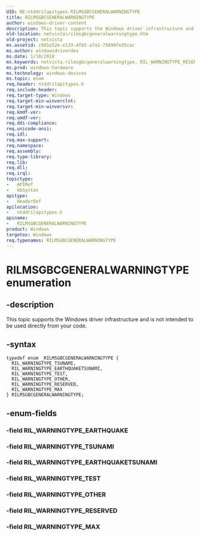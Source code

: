 ```yaml
---
UID: NE:ntddrilapitypes.RILMSGBCGENERALWARNINGTYPE
title: RILMSGBCGENERALWARNINGTYPE
author: windows-driver-content
description: This topic supports the Windows driver infrastructure and is not intended to be used directly from your code.
old-location: netvista\rilmsgbcgeneralwarningtype.htm
old-project: netvista
ms.assetid: c9d1a52e-e133-4fb5-a7a1-75699fe35cac
ms.author: windowsdriverdev
ms.date: 1/18/2018
ms.keywords: netvista.rilmsgbcgeneralwarningtype, RIL_WARNINGTYPE_RESERVED, RILMSGBCGENERALWARNINGTYPE, RIL_WARNINGTYPE_TSUNAMI, RIL_WARNINGTYPE_MAX, RILMSGBCGENERALWARNINGTYPE enumeration [Network Drivers Starting with Windows Vista], ntddrilapitypes/RIL_WARNINGTYPE_TSUNAMI, ntddrilapitypes/RIL_WARNINGTYPE_EARTHQUAKETSUNAMI, ntddrilapitypes/RILMSGBCGENERALWARNINGTYPE, RIL_WARNINGTYPE_TEST, RIL_WARNINGTYPE_EARTHQUAKETSUNAMI, ntddrilapitypes/RIL_WARNINGTYPE_TEST, ntddrilapitypes/RIL_WARNINGTYPE_RESERVED, ntddrilapitypes/RIL_WARNINGTYPE_MAX, ntddrilapitypes/RIL_WARNINGTYPE_OTHER, RIL_WARNINGTYPE_OTHER
ms.prod: windows-hardware
ms.technology: windows-devices
ms.topic: enum
req.header: ntddrilapitypes.h
req.include-header: 
req.target-type: Windows
req.target-min-winverclnt: 
req.target-min-winversvr: 
req.kmdf-ver: 
req.umdf-ver: 
req.ddi-compliance: 
req.unicode-ansi: 
req.idl: 
req.max-support: 
req.namespace: 
req.assembly: 
req.type-library: 
req.lib: 
req.dll: 
req.irql: 
topictype: 
-	APIRef
-	kbSyntax
apitype: 
-	HeaderDef
apilocation: 
-	ntddrilapitypes.h
apiname: 
-	RILMSGBCGENERALWARNINGTYPE
product: Windows
targetos: Windows
req.typenames: RILMSGBCGENERALWARNINGTYPE
---
```


# RILMSGBCGENERALWARNINGTYPE enumeration


## -description


This topic supports the Windows driver infrastructure and is not intended to be used directly from your code.


## -syntax


````
typedef enum _RILMSGBCGENERALWARNINGTYPE { 
  RIL_WARNINGTYPE_TSUNAMI,
  RIL_WARNINGTYPE_EARTHQUAKETSUNAMI,
  RIL_WARNINGTYPE_TEST,
  RIL_WARNINGTYPE_OTHER,
  RIL_WARNINGTYPE_RESERVED,
  RIL_WARNINGTYPE_MAX
} RILMSGBCGENERALWARNINGTYPE;
````


## -enum-fields




### -field RIL_WARNINGTYPE_EARTHQUAKE



### -field RIL_WARNINGTYPE_TSUNAMI



### -field RIL_WARNINGTYPE_EARTHQUAKETSUNAMI



### -field RIL_WARNINGTYPE_TEST



### -field RIL_WARNINGTYPE_OTHER



### -field RIL_WARNINGTYPE_RESERVED



### -field RIL_WARNINGTYPE_MAX


